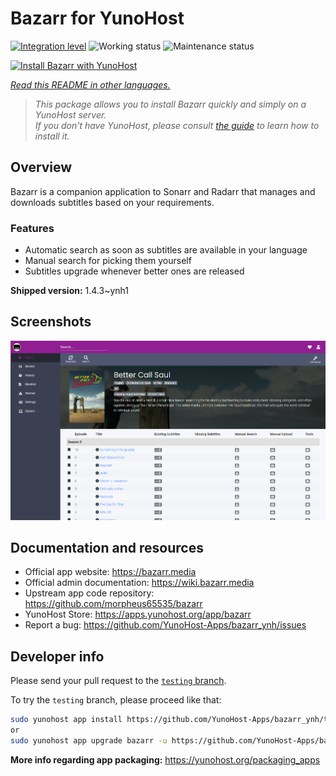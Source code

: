 <!--
N.B.: This README was automatically generated by <https://github.com/YunoHost/apps/tree/master/tools/readme_generator>
It shall NOT be edited by hand.
-->

# Bazarr for YunoHost

[![Integration level](https://dash.yunohost.org/integration/bazarr.svg)](https://ci-apps.yunohost.org/ci/apps/bazarr/) ![Working status](https://ci-apps.yunohost.org/ci/badges/bazarr.status.svg) ![Maintenance status](https://ci-apps.yunohost.org/ci/badges/bazarr.maintain.svg)

[![Install Bazarr with YunoHost](https://install-app.yunohost.org/install-with-yunohost.svg)](https://install-app.yunohost.org/?app=bazarr)

*[Read this README in other languages.](./ALL_README.md)*

> *This package allows you to install Bazarr quickly and simply on a YunoHost server.*  
> *If you don't have YunoHost, please consult [the guide](https://yunohost.org/install) to learn how to install it.*

## Overview

Bazarr is a companion application to Sonarr and Radarr that manages and downloads subtitles based on your requirements.

### Features

- Automatic search as soon as subtitles are available in your language
- Manual search for picking them yourself
- Subtitles upgrade whenever better ones are released


**Shipped version:** 1.4.3~ynh1

## Screenshots

![Screenshot of Bazarr](./doc/screenshots/bazarr.png)

## Documentation and resources

- Official app website: <https://bazarr.media>
- Official admin documentation: <https://wiki.bazarr.media>
- Upstream app code repository: <https://github.com/morpheus65535/bazarr>
- YunoHost Store: <https://apps.yunohost.org/app/bazarr>
- Report a bug: <https://github.com/YunoHost-Apps/bazarr_ynh/issues>

## Developer info

Please send your pull request to the [`testing` branch](https://github.com/YunoHost-Apps/bazarr_ynh/tree/testing).

To try the `testing` branch, please proceed like that:

```bash
sudo yunohost app install https://github.com/YunoHost-Apps/bazarr_ynh/tree/testing --debug
or
sudo yunohost app upgrade bazarr -u https://github.com/YunoHost-Apps/bazarr_ynh/tree/testing --debug
```

**More info regarding app packaging:** <https://yunohost.org/packaging_apps>
